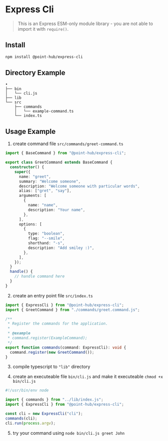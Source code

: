 # Express Cli

> This is an Express ESM-only module library - you are not able to import it with `require()`.

## Install

```bash
npm install @point-hub/express-cli
```

## Directory Example

```
•
├── bin
│   └── cli.js
├── lib
└── src
    ├── commands
    │   └── example-command.ts
    └── index.ts
```

## Usage Example

1. create command file `src/commands/greet-command.ts`

```ts
import { BaseCommand } from "@point-hub/express-cli";

export class GreetCommand extends BaseCommand {
  constructor() {
    super({
      name: "greet",
      summary: "Welcome someone",
      description: "Welcome someone with particular words",
      alias: ["gret", "say"],
      arguments: [
        {
          name: "name",
          description: "Your name",
        },
      ],
      options: [
        {
          type: "boolean",
          flag: "--smile",
          shorthand: "-s",
          description: "Add smiley :)",
        },
      ],
    });
  }
  handle() {
    // handle command here
  }
}

```

2. create an entry point file `src/ìndex.ts`

```ts
import { ExpressCli } from "@point-hub/express-cli";
import { GreetCommand } from "./commands/greet.command.js";

/**
 * Register the commands for the application.
 *
 * @example
 * command.register(ExampleCommand);
 */
export function commands(command: ExpressCli): void {
  command.register(new GreetCommand());
}
```

3. compile typescript to `"lib"` directory

4. create an executeable file `bin/cli.js` and make it executeable `chmod +x bin/cli.js`

```js
#!/usr/bin/env node

import { commands } from "../lib/index.js";
import { ExpressCli } from "@point-hub/express-cli";

const cli = new ExpressCli("cli");
commands(cli);
cli.run(process.argv);
```

5. try your command using `node bin/cli.js greet John`
